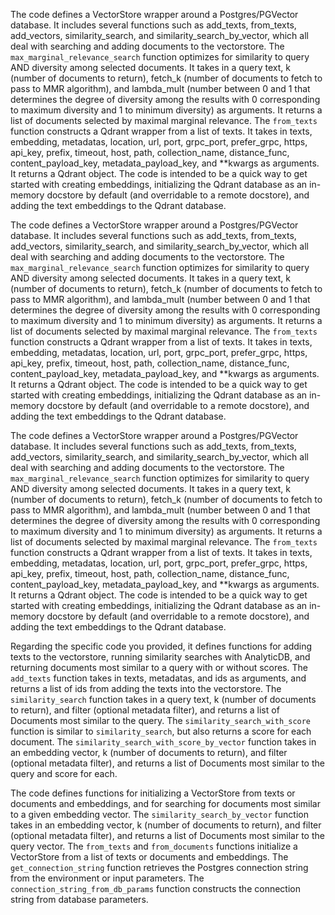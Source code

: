 The code defines a VectorStore wrapper around a Postgres/PGVector database. It includes several functions such as add_texts, from_texts, add_vectors, similarity_search, and similarity_search_by_vector, which all deal with searching and adding documents to the vectorstore. The `max_marginal_relevance_search` function optimizes for similarity to query AND diversity among selected documents. It takes in a query text, k (number of documents to return), fetch_k (number of documents to fetch to pass to MMR algorithm), and lambda_mult (number between 0 and 1 that determines the degree of diversity among the results with 0 corresponding to maximum diversity and 1 to minimum diversity) as arguments. It returns a list of documents selected by maximal marginal relevance. The `from_texts` function constructs a Qdrant wrapper from a list of texts. It takes in texts, embedding, metadatas, location, url, port, grpc_port, prefer_grpc, https, api_key, prefix, timeout, host, path, collection_name, distance_func, content_payload_key, metadata_payload_key, and **kwargs as arguments. It returns a Qdrant object. The code is intended to be a quick way to get started with creating embeddings, initializing the Qdrant database as an in-memory docstore by default (and overridable to a remote docstore), and adding the text embeddings to the Qdrant database.

The code defines a VectorStore wrapper around a Postgres/PGVector database. It includes several functions such as add_texts, from_texts, add_vectors, similarity_search, and similarity_search_by_vector, which all deal with searching and adding documents to the vectorstore. The `max_marginal_relevance_search` function optimizes for similarity to query AND diversity among selected documents. It takes in a query text, k (number of documents to return), fetch_k (number of documents to fetch to pass to MMR algorithm), and lambda_mult (number between 0 and 1 that determines the degree of diversity among the results with 0 corresponding to maximum diversity and 1 to minimum diversity) as arguments. It returns a list of documents selected by maximal marginal relevance. The `from_texts` function constructs a Qdrant wrapper from a list of texts. It takes in texts, embedding, metadatas, location, url, port, grpc_port, prefer_grpc, https, api_key, prefix, timeout, host, path, collection_name, distance_func, content_payload_key, metadata_payload_key, and **kwargs as arguments. It returns a Qdrant object. The code is intended to be a quick way to get started with creating embeddings, initializing the Qdrant database as an in-memory docstore by default (and overridable to a remote docstore), and adding the text embeddings to the Qdrant database.

The code defines a VectorStore wrapper around a Postgres/PGVector database. It includes several functions such as add_texts, from_texts, add_vectors, similarity_search, and similarity_search_by_vector, which all deal with searching and adding documents to the vectorstore. The `max_marginal_relevance_search` function optimizes for similarity to query AND diversity among selected documents. It takes in a query text, k (number of documents to return), fetch_k (number of documents to fetch to pass to MMR algorithm), and lambda_mult (number between 0 and 1 that determines the degree of diversity among the results with 0 corresponding to maximum diversity and 1 to minimum diversity) as arguments. It returns a list of documents selected by maximal marginal relevance. The `from_texts` function constructs a Qdrant wrapper from a list of texts. It takes in texts, embedding, metadatas, location, url, port, grpc_port, prefer_grpc, https, api_key, prefix, timeout, host, path, collection_name, distance_func, content_payload_key, metadata_payload_key, and **kwargs as arguments. It returns a Qdrant object. The code is intended to be a quick way to get started with creating embeddings, initializing the Qdrant database as an in-memory docstore by default (and overridable to a remote docstore), and adding the text embeddings to the Qdrant database.

Regarding the specific code you provided, it defines functions for adding texts to the vectorstore, running similarity searches with AnalyticDB, and returning documents most similar to a query with or without scores. The `add_texts` function takes in texts, metadatas, and ids as arguments, and returns a list of ids from adding the texts into the vectorstore. The `similarity_search` function takes in a query text, k (number of documents to return), and filter (optional metadata filter), and returns a list of Documents most similar to the query. The `similarity_search_with_score` function is similar to `similarity_search`, but also returns a score for each document. The `similarity_search_with_score_by_vector` function takes in an embedding vector, k (number of documents to return), and filter (optional metadata filter), and returns a list of Documents most similar to the query and score for each.

The code defines functions for initializing a VectorStore from texts or documents and embeddings, and for searching for documents most similar to a given embedding vector. The `similarity_search_by_vector` function takes in an embedding vector, k (number of documents to return), and filter (optional metadata filter), and returns a list of Documents most similar to the query vector. The `from_texts` and `from_documents` functions initialize a VectorStore from a list of texts or documents and embeddings. The `get_connection_string` function retrieves the Postgres connection string from the environment or input parameters. The `connection_string_from_db_params` function constructs the connection string from database parameters.


